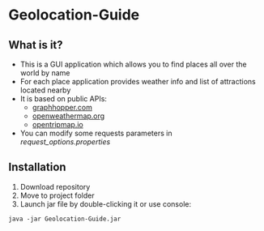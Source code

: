 # Geolocation-Guide

## What is it?
- This is a GUI application which allows you to find places all over the world by name </br>
- For each place application provides weather info and list of attractions located nearby </br>
- It is based on public APIs: 
  - [graphhopper.com](https://www.graphhopper.com/)
  - [openweathermap.org](https://openweathermap.org/)
  - [opentripmap.io](https://opentripmap.io/)
- You can modify some requests parameters in *request_options.properties*

## Installation
1. Download repository
2. Move to project folder
2. Launch jar file by double-clicking it or use console:
```
java -jar Geolocation-Guide.jar
```
